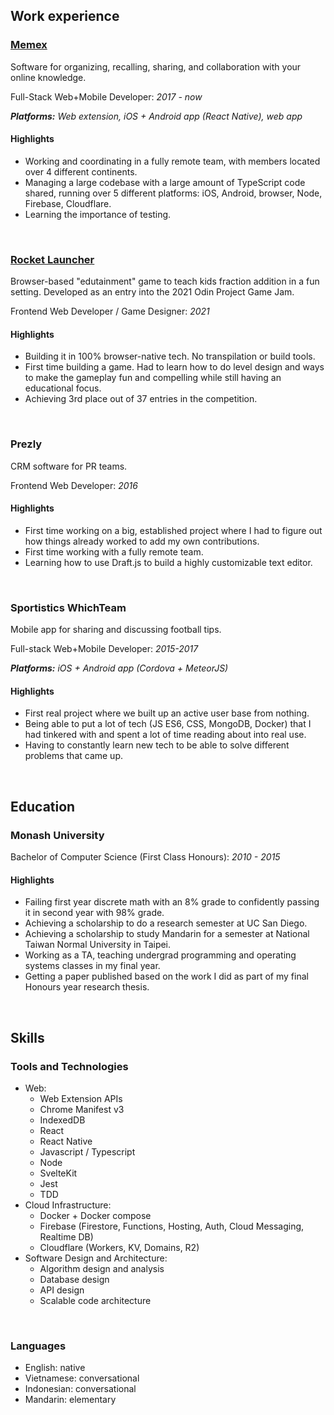 ## Work experience

### [Memex](https://memex.garden/)

Software for organizing, recalling, sharing, and collaboration with your online knowledge.

Full-Stack Web+Mobile Developer: _2017 - now_

_**Platforms:** Web extension, iOS + Android app (React Native), web app_

#### Highlights

-   Working and coordinating in a fully remote team, with members located over 4 different continents.
-   Managing a large codebase with a large amount of TypeScript code shared, running over 5 different platforms: iOS, Android, browser, Node, Firebase, Cloudflare.
-   Learning the importance of testing.

<br />

### [Rocket Launcher](https://timotiousprime.itch.io/rocket-launcher)

Browser-based "edutainment" game to teach kids fraction addition in a fun setting. Developed as an entry into the 2021 Odin Project Game Jam.

Frontend Web Developer / Game Designer: _2021_

#### Highlights

-   Building it in 100% browser-native tech. No transpilation or build tools.
-   First time building a game. Had to learn how to do level design and ways to make the gameplay fun and compelling while still having an educational focus.
-   Achieving 3rd place out of 37 entries in the competition.

<br />

### Prezly

CRM software for PR teams.

Frontend Web Developer: _2016_

#### Highlights

-   First time working on a big, established project where I had to figure out how things already worked to add my own contributions.
-   First time working with a fully remote team.
-   Learning how to use Draft.js to build a highly customizable text editor.

<br />

### Sportistics WhichTeam

Mobile app for sharing and discussing football tips.

Full-stack Web+Mobile Developer: _2015-2017_

_**Platforms:** iOS + Android app (Cordova + MeteorJS)_

#### Highlights

-   First real project where we built up an active user base from nothing.
-   Being able to put a lot of tech (JS ES6, CSS, MongoDB, Docker) that I had tinkered with and spent a lot of time reading about into real use.
-   Having to constantly learn new tech to be able to solve different problems that came up.

<br />

## Education

### Monash University

Bachelor of Computer Science (First Class Honours): _2010 - 2015_

#### Highlights

-   Failing first year discrete math with an 8% grade to confidently passing it in second year with 98% grade.
-   Achieving a scholarship to do a research semester at UC San Diego.
-   Achieving a scholarship to study Mandarin for a semester at National Taiwan Normal University in Taipei.
-   Working as a TA, teaching undergrad programming and operating systems classes in my final year.
-   Getting a paper published based on the work I did as part of my final Honours year research thesis.

<br />

## Skills

### Tools and Technologies

-   Web:
    -   Web Extension APIs
    -   Chrome Manifest v3
    -   IndexedDB
    -   React
    -   React Native
    -   Javascript / Typescript
    -   Node
    -   SvelteKit
    -   Jest
    -   TDD
-   Cloud Infrastructure:
    -   Docker + Docker compose
    -   Firebase (Firestore, Functions, Hosting, Auth, Cloud Messaging, Realtime DB)
    -   Cloudflare (Workers, KV, Domains, R2)
-   Software Design and Architecture:
    -   Algorithm design and analysis
    -   Database design
    -   API design
    -   Scalable code architecture

<br />

### Languages

-   English: native
-   Vietnamese: conversational
-   Indonesian: conversational
-   Mandarin: elementary

